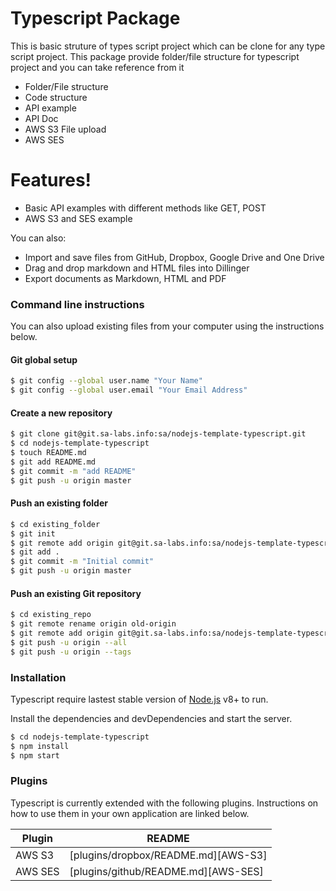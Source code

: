 # Typescript Package

This is basic struture of types script project which can be clone for any type script project. This package provide folder/file structure for typescript project and you can take reference from it

  - Folder/File structure
  - Code structure
  - API example
  - API Doc
  - AWS S3 File upload
  - AWS SES

# Features!

  - Basic API examples with different methods like GET, POST
  - AWS S3 and SES example

You can also:
  - Import and save files from GitHub, Dropbox, Google Drive and One Drive
  - Drag and drop markdown and HTML files into Dillinger
  - Export documents as Markdown, HTML and PDF

### Command line instructions

You can also upload existing files from your computer using the instructions below.

#### Git global setup

```sh
$ git config --global user.name "Your Name"
$ git config --global user.email "Your Email Address"
```

#### Create a new repository

```sh
$ git clone git@git.sa-labs.info:sa/nodejs-template-typescript.git
$ cd nodejs-template-typescript
$ touch README.md
$ git add README.md
$ git commit -m "add README"
$ git push -u origin master
```
#### Push an existing folder
```sh
$ cd existing_folder
$ git init
$ git remote add origin git@git.sa-labs.info:sa/nodejs-template-typescript.git
$ git add .
$ git commit -m "Initial commit"
$ git push -u origin master
```

#### Push an existing Git repository
```sh
$ cd existing_repo
$ git remote rename origin old-origin
$ git remote add origin git@git.sa-labs.info:sa/nodejs-template-typescript.git
$ git push -u origin --all
$ git push -u origin --tags
```

### Installation

Typescript require lastest stable version of [Node.js](https://nodejs.org/) v8+ to run.

Install the dependencies and devDependencies and start the server.

```sh
$ cd nodejs-template-typescript
$ npm install
$ npm start
```

### Plugins

Typescript is currently extended with the following plugins. Instructions on how to use them in your own application are linked below.

| Plugin | README |
| ------ | ------ |
| AWS S3 | [plugins/dropbox/README.md][AWS-S3] |
| AWS SES | [plugins/github/README.md][AWS-SES] |

